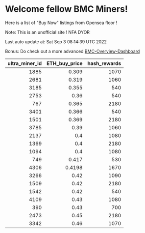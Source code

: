 # Welcome fellow BMC Miners!
Here is a list of "Buy Now" listings from Opensea floor !

Note: This is an unofficial site ! NFA DYOR

Last auto update at: Sat Sep  3 08:14:39 UTC 2022

Bonus: Do check out a more advanced [BMC-Overview-Dashboard](https://dune.com/defifunk/BMC-Overview-Dashboard)


|   ultra_miner_id |   ETH_buy_price |   hash_rewards |
|-----------------:|----------------:|---------------:|
|             1885 |          0.309  |           1070 |
|             2681 |          0.319  |           1060 |
|             3185 |          0.355  |            540 |
|             2753 |          0.36   |            540 |
|              767 |          0.365  |           2180 |
|             3401 |          0.366  |            540 |
|             1501 |          0.369  |           2180 |
|             3785 |          0.39   |           1060 |
|             2137 |          0.4    |           1080 |
|             1369 |          0.4    |           2180 |
|             1094 |          0.4    |           1080 |
|              749 |          0.417  |            530 |
|             4306 |          0.4198 |           1670 |
|             3266 |          0.42   |           1090 |
|             1509 |          0.42   |           2180 |
|             1542 |          0.42   |            540 |
|             4109 |          0.43   |           1080 |
|              390 |          0.43   |            700 |
|             2473 |          0.45   |           2180 |
|             3342 |          0.46   |           1070 |